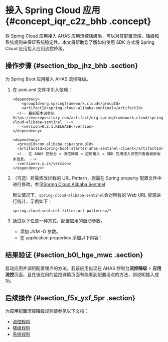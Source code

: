 # 接入 Spring Cloud 应用 {#concept_iqr_c2z_bhb .concept}

将 Spring Cloud 应用接入 AHAS 应用流控降级后，可以对其配置流控、降级和系统规则来保证系统稳定性。本文将帮助您了解如何使用 SDK 方式将 Spring Cloud 应用接入应用流控降级。

## 操作步骤 {#section_tbp_jhz_bhb .section}

为 Spring Boot 应用接入 AHAS 流控降级。

1.  在 pom.xml 文件中引入依赖：

    ``` {#codeblock_k9y_u2u_6wp}
    <dependency>
        <groupId>org.springframework.cloud</groupId>
        <artifactId>spring-cloud-alibaba-sentinel</artifactId>
      <!-- 最新版本请参见 https://mvnrepository.com/artifact/org.springframework.cloud/spring-cloud-alibaba-sentinel  -->  
        <version>0.2.1.RELEASE</version>
    </dependency>
    
    <dependency>
      <groupId>com.alibaba.csp</groupId>
      <artifactId>spring-boot-starter-ahas-sentinel-client</artifactId>
      <!-- 在 AHAS 控制台 > 流控降级 > 应用接入 > SDK 应用接入页签中查看最新版本信息。 -->
      <version>x.y.z</version>
    </dependency>+
    ```

2.  （可选）若需修改拦截的 URL Pattern，则需在 Spring property 配置文件中进行修改，参见[Spring Cloud Alibaba Sentinel](https://github.com/spring-cloud-incubator/spring-cloud-alibaba/wiki/Sentinel) 

    默认情况下，`spring-cloud-alibaba-sentinel`会对所有的 Web URL 资源进行统计，示例如下：

    ``` {#codeblock_l6m_69w_bwc}
    spring.cloud.sentinel.filter.url-patterns=/*
    ```

3.  通过以下任意一种方式，配置应用的启动参数。
    -   添加 JVM -D 参数。
    -   在 application.properties 添加以下内容：

## 结果验证 {#section_b0l_hge_mwc .section}

启动应用并调用配置埋点的方法。若该应用出现在 AHAS 控制台**流控降级** \> **应用流控**页面，且在该应用的监控详情页面有能看到配置埋点的方法，则说明接入成功。

## 后续操作 {#section_f5x_yxf_5pr .section}

为应用配置流控降级规则请参见以下文档：

-   [流控规则](intl.zh-CN/应用流控降级/控制台指南/流控规则.md#)
-   [降级规则](intl.zh-CN/应用流控降级/控制台指南/降级规则.md#)
-   [系统规则](intl.zh-CN/应用流控降级/控制台指南/系统规则.md#)

